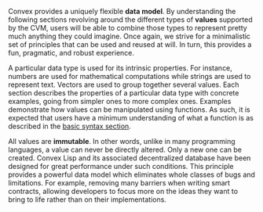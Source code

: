 Convex provides a uniquely flexible **data model**. By understanding the following sections revolving around the different types of **values** supported by the CVM, users will
be able to combine those types to represent pretty much anything they could imagine. Once again, we strive for a minimalistic set of principles that can be used and reused at will. In turn, this provides a fun, pragmatic, and robust experience.

A particular data type is used for its intrinsic properties. For instance, numbers are used for mathematical computations while strings are used to represent text. Vectors are used to group together several values. Each section describes the properties of a particular data type with concrete examples, going from simpler ones to more complex ones.
Examples demonstrate how values can be manipulated using functions. As such, it is expected that users have a minimum understanding of what a function is as described in the
[basic syntax section](/cvm/basic-syntax).

All values are **immutable**. In other words, unlike in many programming languages, a value can never be directly altered. Only a new one can be created. Convex Lisp and its associated
decentralized database have been designed for great performance under such conditions. This principle provides a powerful data model which eliminates whole classes of bugs and limitations. For example, removing
many barriers when writing smart contracts, allowing developers to focus more on the ideas they want to bring to life rather than on their implementations.
